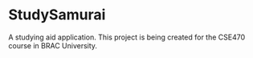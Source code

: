# StudySamurai
A studying aid application. This project is being created for the CSE470 course in BRAC University.
